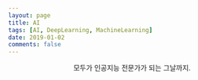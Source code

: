 ```yaml
---
layout: page
title: AI
tags: [AI, DeepLearning, MachineLearning]
date: 2019-01-02
comments: false
---
```

    
<center>모두가 인공지능 전문가가 되는 그날까지.</center>

